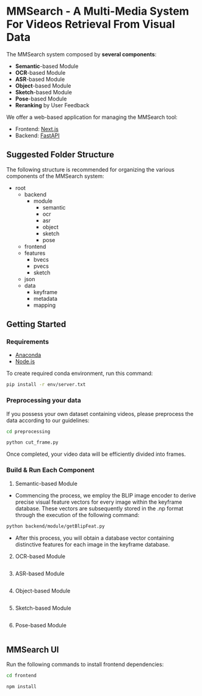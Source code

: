 # MMSearch - A Multi-Media System For Videos Retrieval From Visual Data
The MMSearch system composed by **several components**:

* **Semantic**-based Module
* **OCR**-based Module
* **ASR**-based Module
* **Object**-based Module
* **Sketch**-based Module
* **Pose**-based Module
* **Reranking** by User Feedback

We offer a web-based application for managing the MMSearch tool:
* Frontend: [Next.js](https://nextjs.org/)
* Backend: [FastAPI](https://fastapi.tiangolo.com/)

## Suggested Folder Structure

The following structure is recommended for organizing the various components of the MMSearch system:
- root
  - backend
    - module
      - semantic
      - ocr
      - asr
      - object
      - sketch
      - pose
  - frontend
  - features
    - bvecs
    - pvecs
    - sketch
  - json
  - data
    - keyframe
    - metadata
    - mapping

## Getting Started
### Requirements
* [Anaconda](https://www.anaconda.com/download)
* [Node.js](https://nodejs.org/en)

To create required conda environment, run this command:
```bash
pip install -r env/server.txt
```

### Preprocessing your data
If you possess your own dataset containing videos, please preprocess the data according to our guidelines:

```bash
cd preprocessing
```

```bash
python cut_frame.py
```

Once completed, your video data will be efficiently divided into frames.

### Build & Run Each Component
1. Semantic-based Module
- Commencing the process, we employ the BLIP image encoder to derive precise visual feature vectors for every image within the keyframe database. These vectors are subsequently stored in the .np format through the execution of the following command:
```bash
python backend/module/getBlipFeat.py
```
- After this process, you will obtain a database vector containing distinctive features for each image in the keyframe database.
2. OCR-based Module
```bash

```
3. ASR-based Module
```bash

```
4. Object-based Module
```bash

```
5. Sketch-based Module
```bash

```
6. Pose-based Module
```bash

```

## MMSearch UI
Run the following commands to install frontend dependencies:
```bash
cd frontend
```

```bash
npm install
```